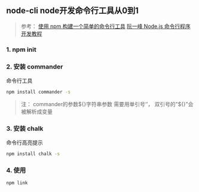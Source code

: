 ## node-cli node开发命令行工具从0到1

> 参考：
> [使用 npm 构建一个简单的命令行工具](https://blog.npmjs.org/post/118810260230/building-a-simple-command-line-tool-with-npm)
> [阮一峰 Node.js 命令行程序开发教程](https://www.ruanyifeng.com/blog/2015/05/command-line-with-node.html)

### 1. npm init


### 2. 安装 commander

命令行工具

```bash
npm install commander -s
```

> 注：
> commander的参数${}字符串参数 需要用单引号‘’， 双引号的"${}"会被解析成变量

### 3. 安装 chalk

命令行高亮提示

```bash
npm install chalk -s
```

### 4. 使用

```bash
npm link
```
